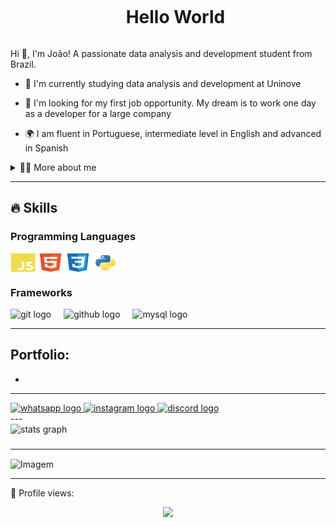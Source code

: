 <!--título-->
<div id="user-content-toc">
  <ul align="center">
    <summary><h1 style="display: inline-block">Hello World</h1></summary>
</div>

<!-- Presentation -->
<p>
  Hi 👋, I'm João! A passionate data analysis and development student from Brazil.

  - 🌱 I'm currently studying data analysis and development at Uninove

  - 🔭 I'm looking for my first job opportunity. My dream is to work one day as a developer for a large company

  - 🌍 I am fluent in Portuguese, intermediate level in English and advanced in Spanish
</p>

<!-- Dropdown -->
<details>
  <summary>👨‍💻 More about me</summary>

  - 💬 I am 18 years old and currently live in Brazil. I have an intermediate level in English and advanced Spanish. I have experience with Pythhon, JavaScript, Html5, Css3, and I am studying data analysis and development. I also worked in an international company and talked to foreign clients, which helped me develop important skills such as communication, marketing and analytical skills.

  - ⚡ I like reading, whether it's a good book, manga or comics, as well as watching movies and playing games!, but above all training my physique to work on my body and mind. I believe that our personal interests contribute to a more accurate perception of things and to solving problems. \o/
</details>

---

## 🔥 Skills
<!-- Skills: Programming Languages -->
  <div style="flex-basis: 48%;">
    <h3>Programming Languages</h3>
    <img align="center" alt="Js" height="30" width="40" src="https://raw.githubusercontent.com/devicons/devicon/master/icons/javascript/javascript-plain.svg">
    <img align="center" alt="HTML" height="30" width="40" src="https://raw.githubusercontent.com/devicons/devicon/master/icons/html5/html5-original.svg">
    <img align="center" alt="CSS" height="30" width="40" src="https://raw.githubusercontent.com/devicons/devicon/master/icons/css3/css3-original.svg">
    <img align="center" alt="Python" height="30" width="40" src="https://raw.githubusercontent.com/devicons/devicon/master/icons/python/python-original.svg">
 </div>

<h3>Frameworks</h3>
<div align="left">
  <img src="https://cdn.jsdelivr.net/gh/devicons/devicon/icons/git/git-original.svg" height="40" alt="git logo"  />
  <img width="12" />
  <img src="https://cdn.jsdelivr.net/gh/devicons/devicon/icons/github/github-original.svg" height="40" alt="github logo"  />
  <img width="12" />
  <img src="https://cdn.jsdelivr.net/gh/devicons/devicon/icons/mysql/mysql-original.svg" height="40" alt="mysql logo"  />
</div>

---

<!-- Portfolio -->
## Portfolio:
-

---
<!-- Links -->
<div align="left">
  <a href="wa.me/5511952257278" target="_blank">
    <img src="https://img.shields.io/static/v1?message=Whatsapp&logo=whatsapp&label=&color=25D366&logoColor=white&labelColor=&style=for-the-badge" height="40" alt="whatsapp logo"  />
  </a>
  <a href="https://www.instagram.com/_jottacosta/" target="_blank">
    <img src="https://img.shields.io/static/v1?message=Instagram&logo=instagram&label=&color=E4405F&logoColor=white&labelColor=&style=for-the-badge" height="40" alt="instagram logo"  />
  </a>
  <a href="https://discord.com/channels/@me" target="_blank">
    <img src="https://img.shields.io/static/v1?message=Discord&logo=discord&label=&color=7289DA&logoColor=white&labelColor=&style=for-the-badge" height="40" alt="discord logo"  />
  </a>
</div>
---

<div align="left">
  <img src="https://github-readme-stats.vercel.app/api?username=NleJotta&hide_title=false&hide_rank=false&show_icons=true&include_all_commits=true&count_private=true&disable_animations=false&theme=dracula&locale=en&hide_border=false&order=1" height="150" alt="stats graph"  />
</div>

###
---

<!-- GIF -->
<p align="left">
  <img align="center" src="https://github.com/VariableBee/VariableBee/assets/77739311/4e9f41af-6b57-49a7-b15a-74322e96b4d7" alt="Imagem">
</p>

---
 👀 Profile views:

<div align="center">
  <img src="https://profile-counter.glitch.me/NleJotta/count.svg?"  />
</div>
